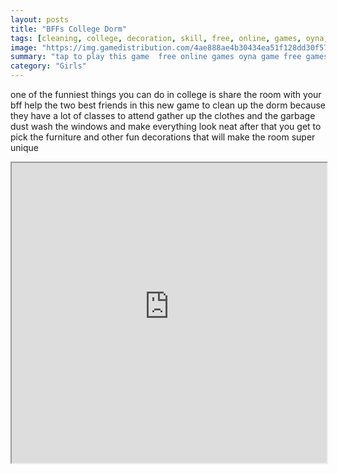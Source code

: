 ```yaml
---
layout: posts
title: "BFFs College Dorm"
tags: [cleaning, college, decoration, skill, free, online, games, oyna, game, free, games, play, play, games]
image: "https://img.gamedistribution.com/4ae888ae4b30434ea51f128dd30f5728.jpg"
summary: "tap to play this game  free online games oyna game free games play play games"
category: "Girls"
---
```


one of the funniest things you can do in college is share the room with your bff help the two best friends in this new game to clean up the dorm because they have a lot of classes to attend gather up the clothes and the garbage dust wash the windows and make everything look neat after that you get to pick the furniture and other fun decorations that will make the room super unique

<iframe width="100%" height="480px;" src="https://html5.gamedistribution.com/4ae888ae4b30434ea51f128dd30f5728/"></iframe>